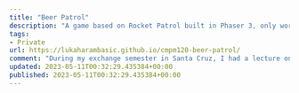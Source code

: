 ```yaml
---
title: "Beer Patrol"
description: "A game based on Rocket Patrol built in Phaser 3, only works on desktop."
tags: 
- Private
url: https://lukaharambasic.github.io/cmpm120-beer-patrol/
comment: "During my exchange semester in Santa Cruz, I had a lecture on game development. And that's where this gem is from :D"
updated: 2023-05-11T00:32:29.435384+00:00
published: 2023-05-11T00:32:29.435384+00:00
---
```

